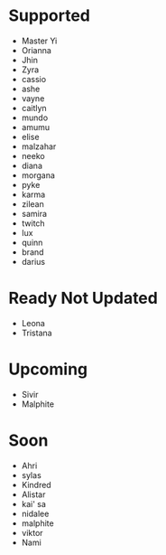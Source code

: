 # Supported
- Master Yi
- Orianna
- Jhin
- Zyra
- cassio
- ashe
- vayne
- caitlyn
- mundo
- amumu
- elise
- malzahar
- neeko
- diana
- morgana
- pyke
- karma
- zilean
- samira
- twitch
- lux
- quinn
- brand
- darius

# Ready Not Updated
- Leona
- Tristana

# Upcoming
- Sivir
- Malphite

# Soon
- Ahri
- sylas
- Kindred
- Alistar 
- kai' sa
- nidalee
- malphite
- viktor
- Nami
